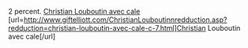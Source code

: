2 percent.
 <a href="http://www.giftelliott.com/ChristianLouboutinnredduction.asp?redduction=christian-louboutin-avec-cale-c-7.html" >Christian Louboutin avec cale</a>
[url=http://www.giftelliott.com/ChristianLouboutinnredduction.asp?redduction=christian-louboutin-avec-cale-c-7.html]Christian Louboutin avec cale[/url]